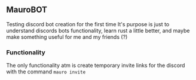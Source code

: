 ## MauroBOT

Testing discord bot creation for the first time
It's purpose is just to understand discords bots functionality, learn rust a little better, and maybe make something useful for me and my friends (?)

### Functionality

The only functionality atm is create temporary invite links for the discord with the command `mauro invite`


